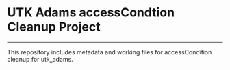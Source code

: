 # UTK Adams accessCondtion Cleanup Project

---

This repository includes metadata and working files for accessCondition cleanup for utk_adams.

